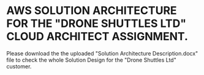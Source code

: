 # AWS SOLUTION ARCHITECTURE FOR THE "DRONE SHUTTLES LTD" CLOUD ARCHITECT ASSIGNMENT.
Please download the the uploaded "Solution Architecture Description.docx" file to check the whole Solution Design for the "Drone Shuttles Ltd" customer.
